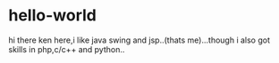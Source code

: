 # hello-world
hi there
ken here,i like java swing and jsp..(thats me)...though i also got skills in php,c/c++ and python..
